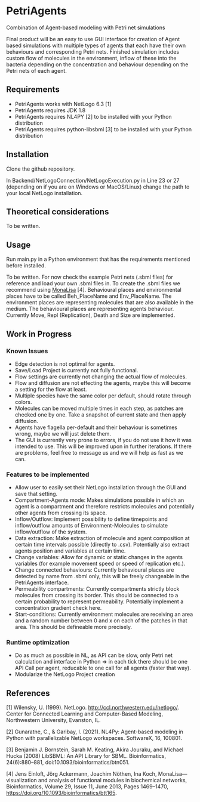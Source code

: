 # PetriAgents
Combination of Agent-based modeling with Petri net simulations 

Final product will be an easy to use GUI interface for creation of Agent based simulations with multiple types of agents that each have their own behaviours and corresponding Petri nets. Finished simulation includes custom flow of molecules in the environment, inflow of these into the bacteria depending on the concentration and behaviour depending on the Petri nets of each agent. 

## Requirements
- PetriAgents works with NetLogo 6.3 [1]
- PetriAgents requires JDK 1.8 
- PetriAgents requires NL4PY [2] to be installed with your Python distribution
- PetriAgents requires python-libsbml [3] to be installed with your Python distribution

## Installation
Clone the github repository. 

In Backend/NetLogoConnection/NetLogoExecution.py in Line 23 or 27 (depending on if you are on Windows or MacOS/Linux) change the path to your local NetLogo installation.

## Theoretical considerations
To be written.

## Usage
Run main.py in a Python environment that has the requirements mentioned before installed.

To be written. For now check the example Petri nets (.sbml files) for reference and load your own .sbml files in. To create the .sbml files we recommend using [MonaLisa](https://github.com/MolBIFFM/MonaLisa) [4]. Behavioural places and environmental places have to be called Beh_PlaceName and Env_PlaceName. The environment places are representing molecules that are also available in the medium. The behavioural places are representing agents behaviour. Currently Move, Repl (Replication), Death and Size are implemented.



## Work in Progress

### Known Issues
- Edge detection is not optimal for agents.
- Save/Load Project is currently not fully functional.
- Flow settings are currently not changing the actual flow of molecules.
- Flow and diffusion are not effecting the agents, maybe this will become a setting for the flow at least.
- Multiple species have the same color per default, should rotate through colors.
- Molecules can be moved multiple times in each step, as patches are checked one by one. Take a snapshot of current state and then apply diffusion.
- Agents have flagella per-default and their behaviour is sometimes wrong, maybe we will just delete them.
- The GUI is currently very prone to errors, if you do not use it how it was intended to use. This will be improved upon in further iterations. If there are problems, feel free to message us and we will help as fast as we can.

### Features to be implemented
- Allow user to easily set their NetLogo installation through the GUI and save that setting.
- Compartment-Agents mode: Makes simulations possible in which an agent is a compartment and therefore restricts molecules and potentially other agents from crossing its space.
- Inflow/Outflow: Implement possibility to define timepoints and inflow/outflow amounts of Environment-Molecules to simulate inflow/outflow of the system.
- Data extraction: Make extraction of molecule and agent composition at certain time intervals possible (directly to .csv). Potentially also extract agents position and variables at certain time.
- Change variables: Allow for dynamic or static changes in the agents variables (for example movement speed or speed of replication etc.).
- Change connected behaviours: Currently behavioural places are detected by name from .sbml only, this will be freely changeable in the PetriAgents interface.
- Permeability compartments: Currently compartments strictly block molecules from crossing its border. This should be connected to a certain probability to represent permeability. Potentially implement a concentration gradient check here.
- Start-conditions: Currently environment molecules are receiving an area and a random number between 0 and x on each of the patches in that area. This should be defineable more precisely.


### Runtime optimization
- Do as much as possible in NL, as API can be slow, only Petri net calculation and interface in Python => in each tick there should be one API Call per agent, reducable to one call for all agents (faster that way).
- Modularize the NetLogo Project creation

## References

[1] Wilensky, U. (1999). NetLogo. http://ccl.northwestern.edu/netlogo/. Center for Connected Learning and Computer-Based Modeling, Northwestern University, Evanston, IL.

[2] Gunaratne, C., & Garibay, I. (2021). NL4Py: Agent-based modeling in Python with parallelizable NetLogo workspaces. SoftwareX, 16, 100801.

[3] Benjamin J. Bornstein, Sarah M. Keating, Akira Jouraku, and Michael Hucka (2008) LibSBML: An API Library for SBML. Bioinformatics, 24(6):880–881, doi:10.1093/bioinformatics/btn051.

[4] Jens Einloft, Jörg Ackermann, Joachim Nöthen, Ina Koch, MonaLisa—visualization and analysis of functional modules in biochemical networks, Bioinformatics, Volume 29, Issue 11, June 2013, Pages 1469–1470, https://doi.org/10.1093/bioinformatics/btt165.
